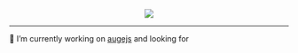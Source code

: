 <div align="center">
  <img src="https://github-readme-stats.vercel.app/api?username=alex-zhang&count_private=true&theme=react" />
</div>

--------

🔭 I’m currently working on [augejs](https://github.com/augejs) and looking for 
